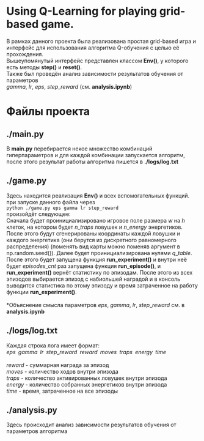 Using Q-Learning for playing grid-based game.
 =======================
 
 В рамках данного проекта была реализована простая grid-based игра и интерфейс для использования алгоритма Q-обучения c целью её прохождения.\
 Вышеупомянутый интерфейс представлен классом **Env()**, у которого есть методы **step()** и **reset()**. \
 Также был проведён анализ зависимости результатов обучения от параметров \
$gamma$, $lr$, $eps$, $step\_reward$ (см. **analysis.ipynb**)


Файлы проекта
=============


./main.py
-----------
В **main.py** перебирается некое множество комбинаций гиперпараметров и для каждой комбинации запускается алгоритм, после этого результат работы алгоритма пишется в **./logs/log.txt**

./game.py
-----------
Здесь находится реализация **Env()** и всех вспомогательных функций.\
при запуске данного файла через\
`python ./game.py eps gamma lr step_reward`\
произойдёт следующее:\
Сначала будет проинициализировано игровое поле размера $w$ на $h$ клеток,
на котором будет $n\_traps$ ловушек и $n\_energy$ энергетиков. После этого будут сгенерированы координаты каждой ловушки и каждого энергетика (они берутся из дискретного равномерного распределения) (поменять вид карты можно поменяв аргумент в np.random.seed()). Далее будет проинициализирована нулями $q\_table$.
После этого будет запущена функция **run\_experiment()** и внутри неё будет $episodes\_cnt$ раз запущена функция **run\_episode()**, и **run\_experiment()** вернёт статистику по эпизодам. После этого из всех эпизодов выбирается эпизод с набиольшей наградой и в консоль выводится статистика по этому эпизоду и время затраченное на работу функции **run\_experiment()**.\
\
*Объяснение смысла параметров $eps$, $gamma$, $lr$, $step\_reward$ см. в **analysis.ipynb**



./logs/log.txt
---------------
Каждая строка лога имеет формат:\
$eps \, \, \, gamma \, \, \, lr \, \, \, step\_reward \, \, \, reward \, \, \, moves \, \, \, traps  \, \, \,energy \, \, \, time$\
\
$reward$ - суммарная награда за эпизод\
$moves$ - количество ходов внутри эпизода\
$traps$ - количество активированных ловушек внутри эпизода\
$energy$ - количество собранных энергетиков внутри эпизода\
$time$ - время, затраченное на все эпизоды


./analysis.py
-----------
Здесь происходит анализ зависимости результатов обучения от параметров алгоритма


